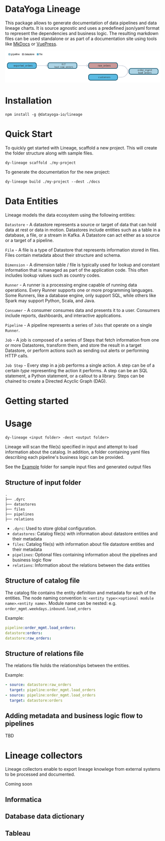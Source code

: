 # DataYoga Lineage

This package allows to generate documentation of data pipelines and data lineage charts. It is source agnostic and uses a predefined json/yaml format to represent the dependencies and business logic. The resulting markdown files can be used standalone or as part of a documentation site using tools like [MkDocs](https://www.mkdocs.org/) or [VuePress](https://vuepress.vuejs.org/).

![image](https://github.com/datayoga-io/lineage/blob/master/example/output/pipelines/order_mgmt/load_orders/dependencies.png?raw=true)

# Installation

```
npm install -g @datayoga-io/lineage
```

# Quick Start

To quickly get started with Lineage, scaffold a new project. This will create the folder structure along with sample files.

```
dy-lineage scaffold ./my-project
```

To generate the documentation for the new project:

```
dy-lineage build ./my-project --dest ./docs
```

# Data Entities

Lineage models the data ecosystem using the following entities:

`Datastore` - A datastore represents a source or target of data that can hold data at rest or data in motion. Datastores include entities such as a table in a database, a file, or a stream in Kafka. A Datastore can act either as a source or a target of a pipeline.

`File` - A file is a type of Datastore that represents information stored in files. Files contain metadata about their structure and schema.

`Dimension` - A dimension table / file is typically used for lookup and constant information that is managed as part of the application code. This often includes lookup values such as country codes.

`Runner` - A runner is a processing engine capable of running data operations. Every Runner supports one or more programming languages. Some Runners, like a database engine, only support SQL, while others like Spark may support Python, Scala, and Java.

`Consumer` - A consumer consumes data and presents it to a user. Consumers include reports, dashboards, and interactive applications.

`Pipeline` - A pipeline represents a series of `Jobs` that operate on a single `Runner`.

`Job` - A job is composed of a series of Steps that fetch information from one or more Datastores, transform them, and store the result in a target Datastore, or perform actions such as sending out alerts or performing HTTP calls.

`Job Step` - Every step in a job performs a single action. A step can be of a certain _type_ representing the action it performs. A step can be an SQL statement, a Python statement, or a callout to a library. Steps can be chained to create a Directed Acyclic Graph (DAG).

# Getting started

# Usage

```
dy-lineage <input folder> -dest <output folder>
```

Lineage will scan the file(s) specified in input and attempt to load information about the catalog. In addition, a folder containing yaml files describing each pipeline's business logic can be provided.

See the [Example](./example) folder for sample input files and generated output files

## Structure of input folder

```
.
├── .dyrc
├── datastores
├── files
├── pipelines
├── relations
```

- `.dyrc`: Used to store global configuration.
- `datastores`: Catalog file(s) with information about datastore entities and their metadata
- `files`: Catalog file(s) with information about file datastore entities and their metadata
- `pipelines`: Optional files containing information about the pipelines and business logic flow
- `relations`: Information about the relations between the data entities

## Structure of catalog file

The catalog file contains the entity definition and metadata for each of the entities.
The node naming convention is: `<entity type>`:`<optional module name>`.`<entity name>`. Module name can be nested: e.g. `order_mgmt.weekdays.inbound.load_orders`

Example:

```yml
pipeline:order_mgmt.load_orders:
datastore:orders:
datastore:raw_orders:
```

## Structure of relations file

The relations file holds the relationships between the entities.

Example:

```yml
- source: datastore:raw_orders
  target: pipeline:order_mgmt.load_orders
- source: pipeline:order_mgmt.load_orders
  target: datastore:orders
```

## Adding metadata and business logic flow to pipelines

TBD

# Lineage collectors

Lineage collectors enable to export lineage knowlege from external systems to be processed and documented.

Coming soon

## Informatica

## Database data dictionary

## Tableau
